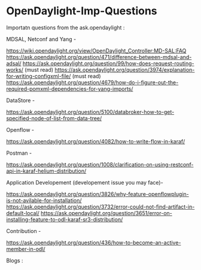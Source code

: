 # OpenDaylight-Imp-Questions

Importatn questions from the ask.opendaylight :

MDSAL, Netconf and Yang - 

https://wiki.opendaylight.org/view/OpenDaylight_Controller:MD-SAL:FAQ
https://ask.opendaylight.org/question/471/difference-between-mdsal-and-adsal/
https://ask.opendaylight.org/question/99/how-does-request-routing-works/  (must read)
https://ask.opendaylight.org/question/3974/explanation-for-writing-configxml-file/ (must read)
https://ask.opendaylight.org/question/4679/how-do-i-figure-out-the-required-pomxml-dependencies-for-yang-imports/

DataStore -

https://ask.opendaylight.org/question/5100/databroker-how-to-get-specified-node-of-list-from-data-tree/

Openflow -

https://ask.opendaylight.org/question/4082/how-to-write-flow-in-karaf/

Postman -

https://ask.opendaylight.org/question/1008/clarification-on-using-restconf-api-in-karaf-helium-distribution/

Application Developement (developement issue you may face)-

https://ask.opendaylight.org/question/3826/why-feature-openflowplugin-is-not-avilable-for-installation/
https://ask.opendaylight.org/question/3732/error-could-not-find-artifact-in-default-local/
https://ask.opendaylight.org/question/3651/error-on-installing-feature-to-odl-karaf-sr3-distribution/

Contribution -

https://ask.opendaylight.org/question/436/how-to-become-an-active-member-in-odl/

Blogs :
